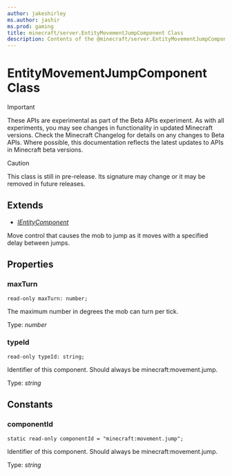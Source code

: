 ```yaml
---
author: jakeshirley
ms.author: jashir
ms.prod: gaming
title: minecraft/server.EntityMovementJumpComponent Class
description: Contents of the @minecraft/server.EntityMovementJumpComponent class.
---
```

# EntityMovementJumpComponent Class
>[!IMPORTANT]
>These APIs are experimental as part of the Beta APIs experiment. As with all experiments, you may see changes in functionality in updated Minecraft versions. Check the Minecraft Changelog for details on any changes to Beta APIs. Where possible, this documentation reflects the latest updates to APIs in Minecraft beta versions.

> [!CAUTION]
> This class is still in pre-release.  Its signature may change or it may be removed in future releases.

## Extends
- [*IEntityComponent*](IEntityComponent.md)

Move control that causes the mob to jump as it moves with a specified delay between jumps.

## Properties

### **maxTurn**
`read-only maxTurn: number;`

The maximum number in degrees the mob can turn per tick.

Type: *number*

### **typeId**
`read-only typeId: string;`

Identifier of this component. Should always be minecraft:movement.jump.

Type: *string*

## Constants

### **componentId**
`static read-only componentId = "minecraft:movement.jump";`

Identifier of this component. Should always be minecraft:movement.jump.

Type: *string*

